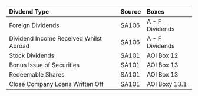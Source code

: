 | Divdend Type                             | Source | Boxes           |
|:-----------------------------------------|:-------|:----------------|
| Foreign Dividends                        | SA106  | A - F Dividends |
| Dividend Income Received Whilst Abroad   | SA106  | A - F Dividends |
| Stock Dividends                          | SA101  | AOI Box 12      |
| Bonus Issue of Securities                | SA101  | AOI Box 13      |
| Redeemable Shares                        | SA101  | AOI Box 13      |
| Close Company Loans Written Off          | SA101  | AOI Boxy 13.1   |